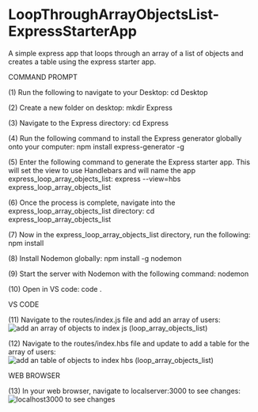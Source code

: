 # LoopThroughArrayObjectsList-ExpressStarterApp
A simple express app that loops through an array of a list of objects and creates a table using the express starter app. 

COMMAND PROMPT

(1) Run the following to navigate to your Desktop: cd Desktop

(2) Create a new folder on desktop: mkdir Express

(3) Navigate to the Express directory: cd Express

(4) Run the following command to install the Express generator globally onto your computer: 
    npm install express-generator -g

(5) Enter the following command to generate the Express starter app. This will set the view to use Handlebars and will name the app express_loop_array_objects_list: express --view=hbs express_loop_array_objects_list

(6) Once the process is complete, navigate into the express_loop_array_objects_list directory: cd express_loop_array_objects_list 

(7) Now in the express_loop_array_objects_list directory, run the following: npm install

(8) Install Nodemon globally: npm install -g nodemon

(9) Start the server with Nodemon with the following command: nodemon

(10) Open in VS code: code . 


VS CODE

(11) Navigate to the routes/index.js file and add an array of users: ![add an array of objects to index js (loop_array_objects_list)](https://user-images.githubusercontent.com/35668707/67441729-d3ecb500-f5b2-11e9-8f56-c565f36dc995.JPG)


(12) Navigate to the routes/index.hbs file and update to add a table for the array of users: ![add an table of objects to index hbs (loop_array_objects_list)](https://user-images.githubusercontent.com/35668707/67441770-fda5dc00-f5b2-11e9-8580-6fdef2e5d335.JPG)


WEB BROWSER

(13) In your web browser, navigate to localserver:3000 to see changes: ![localhost3000 to see changes](https://user-images.githubusercontent.com/35668707/67441838-54131a80-f5b3-11e9-8b45-c979ae46a96c.JPG)

